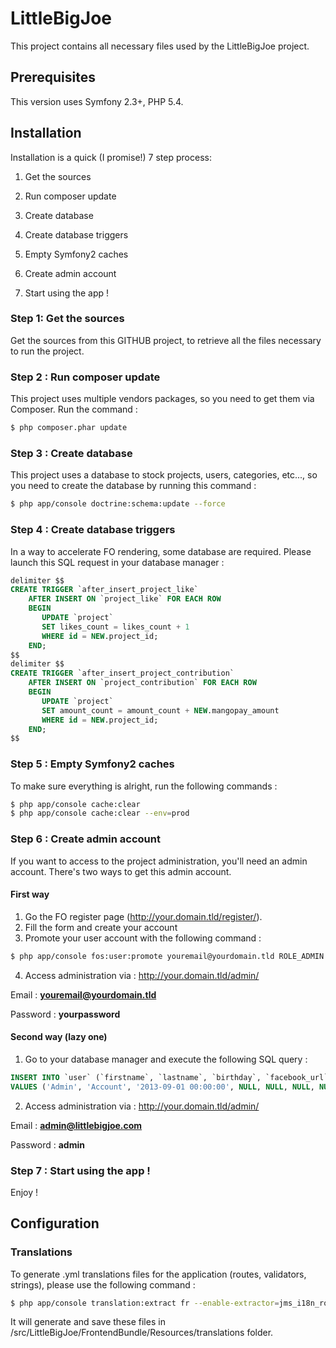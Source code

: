 LittleBigJoe
============
This project contains all necessary files used by the LittleBigJoe project.

## Prerequisites
This version uses Symfony 2.3+, PHP 5.4.

## Installation
Installation is a quick (I promise!) 7 step process:

1) Get the sources

2) Run composer update

3) Create database

4) Create database triggers 

5) Empty Symfony2 caches

6) Create admin account

7) Start using the app !

### Step 1: Get the sources
Get the sources from this GITHUB project, to retrieve all the files necessary to run the project.

### Step 2 : Run composer update
This project uses multiple vendors packages, so you need to get them via Composer. Run the command : 

``` bash
$ php composer.phar update
```

### Step 3 : Create database
This project uses a database to stock projects, users, categories, etc..., so you need to create the database by running this command : 

``` bash
$ php app/console doctrine:schema:update --force
```

### Step 4 : Create database triggers
In a way to accelerate FO rendering, some database are required. Please launch this SQL request in your database manager : 

``` sql
delimiter $$
CREATE TRIGGER `after_insert_project_like`
    AFTER INSERT ON `project_like` FOR EACH ROW
    BEGIN
       UPDATE `project`
       SET likes_count = likes_count + 1 
       WHERE id = NEW.project_id;
    END;
$$
delimiter $$
CREATE TRIGGER `after_insert_project_contribution`
    AFTER INSERT ON `project_contribution` FOR EACH ROW
    BEGIN
       UPDATE `project`
       SET amount_count = amount_count + NEW.mangopay_amount
       WHERE id = NEW.project_id;
    END;
$$
```

### Step 5 : Empty Symfony2 caches
To make sure everything is alright, run the following commands : 

``` bash
$ php app/console cache:clear
$ php app/console cache:clear --env=prod
```

### Step 6 : Create admin account
If you want to access to the project administration, you'll need an admin account.
There\'s two ways to get this admin account.

#### First way
1) Go the FO register page (http://your.domain.tld/register/).
2) Fill the form and create your account
3) Promote your user account with the following command : 

``` bash
$ php app/console fos:user:promote youremail@yourdomain.tld ROLE_ADMIN
```

4) Access administration via : http://your.domain.tld/admin/

Email : **youremail@yourdomain.tld**

Password : **yourpassword**

#### Second way (lazy one)
1) Go to your database manager and execute the following SQL query : 

``` sql
INSERT INTO `user` (`firstname`, `lastname`, `birthday`, `facebook_url`, `twitter_url`, `google_url`, `website_url`, `city`, `country`, `nationality`, `default_language`, `photo`, `bio`, `ip_address`, `person_type`, `mangopay_user_id`, `mangopay_created_at`, `mangopay_updated_at`, `username`, `username_canonical`, `email`, `email_canonical`, `enabled`, `salt`, `password`, `last_login`, `locked`, `expired`, `expires_at`, `confirmation_token`, `password_requested_at`, `roles`, `credentials_expired`, `credentials_expire_at`)
VALUES ('Admin', 'Account', '2013-09-01 00:00:00', NULL, NULL, NULL, NULL, 'Paris', 'FR', 'French', 'fr', NULL, NULL, '127.0.0.1', 'NATURAL_PERSON', 0, '2013-09-01 00:00:00', '2013-09-01 00:00:00', 'admin@littlebigjoe.com', 'admin@littlebigjoe.com', 'admin@littlebigjoe.com', 'admin@littlebigjoe.com', 1, 'p99iito6r40w4csok480skko80kwwgc', 'vrCDHIUTHHOccqX4FAYneGjwn+UYonW2Wlhr3DPR8wTipwxonnM9bclkAUcjX8gdL2LtUKBW8dox7R7bS5q9/Q==', '2013-09-01 00:00:00', 0, 0, NULL, NULL, NULL, 'a:1:{i:0;s:10:"ROLE_ADMIN";}', 0, NULL);
```

2) Access administration via : http://your.domain.tld/admin/

Email : **admin@littlebigjoe.com**

Password : **admin**

### Step 7 : Start using the app !
Enjoy !

## Configuration

### Translations
To generate .yml translations files for the application (routes, validators, strings), please use the following command : 

``` bash
$ php app/console translation:extract fr --enable-extractor=jms_i18n_routing --bundle=LittleBigJoeFrontendBundle
```

It will generate and save these files in /src/LittleBigJoe/FrontendBundle/Resources/translations folder.
